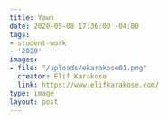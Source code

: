 ```yaml
---
title: Yawn
date: 2020-05-08 17:36:00 -04:00
tags:
- student-work
- '2020'
images:
- file: "/uploads/ekarakose01.png"
  creator: Elif Karakose
  link: https://www.elifkarakose.com/
type: image
layout: post
---
```


